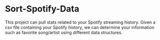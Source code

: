# Sort-Spotify-Data
This project can pull stats related to your Spotify streaming history. Given a csv file containing your Spotify history, we can determine your information such as favorite song/artist using different data structures.
